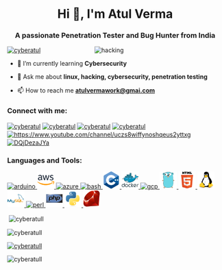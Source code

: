 <h1 align="center">Hi 👋, I'm Atul Verma</h1>
<h3 align="center">A passionate Penetration Tester and Bug Hunter from India</h3>

<img align="right" alt="hacking" width="300" src="https://media2.giphy.com/media/fQZX2aoRC1Tqw/200w.webp?cid=ecf05e470ki8atzzllg8i4v8sq76lnv1fl7qqo53y3vd9gsx&rid=200w.webp&ct=g">

<p align="left"> <a href="https://twitter.com/cyberatul" target="blank"><img src="https://img.shields.io/twitter/follow/cyberatul?logo=twitter&style=for-the-badge" alt="cyberatul" /></a> </p>

- 🌱 I’m currently learning **Cybersecurity**

- 💬 Ask me about **linux, hacking, cybersecurity, penetration testing**

- 📫 How to reach me **atulvermawork@gmai.com**

<h3 align="left">Connect with me:</h3>
<p align="left">
<a href="https://twitter.com/cyberatul" target="blank"><img align="center" src="https://raw.githubusercontent.com/rahuldkjain/github-profile-readme-generator/master/src/images/icons/Social/twitter.svg" alt="cyberatul" height="30" width="40" /></a>
<a href="https://linkedin.com/in/cyberatul" target="blank"><img align="center" src="https://raw.githubusercontent.com/rahuldkjain/github-profile-readme-generator/master/src/images/icons/Social/linked-in-alt.svg" alt="cyberatul" height="30" width="40" /></a>
<a href="https://stackoverflow.com/users/cyberatul" target="blank"><img align="center" src="https://raw.githubusercontent.com/rahuldkjain/github-profile-readme-generator/master/src/images/icons/Social/stack-overflow.svg" alt="cyberatul" height="30" width="40" /></a>
<a href="https://instagram.com/cyberatul" target="blank"><img align="center" src="https://raw.githubusercontent.com/rahuldkjain/github-profile-readme-generator/master/src/images/icons/Social/instagram.svg" alt="cyberatul" height="30" width="40" /></a>
<a href="https://www.youtube.com/c/https://www.youtube.com/channel/uczs8wiffynoshqeus2yttxg" target="blank"><img align="center" src="https://raw.githubusercontent.com/rahuldkjain/github-profile-readme-generator/master/src/images/icons/Social/youtube.svg" alt="https://www.youtube.com/channel/uczs8wiffynoshqeus2yttxg" height="30" width="40" /></a>
<a href="https://discord.gg/DQjDezaJYa" target="blank"><img align="center" src="https://raw.githubusercontent.com/rahuldkjain/github-profile-readme-generator/master/src/images/icons/Social/discord.svg" alt="DQjDezaJYa" height="30" width="40" /></a>
</p>

<h3 align="left">Languages and Tools:</h3>
<p align="left"> <a href="https://www.arduino.cc/" target="_blank" rel="noreferrer"> <img src="https://cdn.worldvectorlogo.com/logos/arduino-1.svg" alt="arduino" width="40" height="40"/> </a> <a href="https://aws.amazon.com" target="_blank" rel="noreferrer"> <img src="https://raw.githubusercontent.com/devicons/devicon/master/icons/amazonwebservices/amazonwebservices-original-wordmark.svg" alt="aws" width="40" height="40"/> </a> <a href="https://azure.microsoft.com/en-in/" target="_blank" rel="noreferrer"> <img src="https://www.vectorlogo.zone/logos/microsoft_azure/microsoft_azure-icon.svg" alt="azure" width="40" height="40"/> </a> <a href="https://www.gnu.org/software/bash/" target="_blank" rel="noreferrer"> <img src="https://www.vectorlogo.zone/logos/gnu_bash/gnu_bash-icon.svg" alt="bash" width="40" height="40"/> </a> <a href="https://www.w3schools.com/cpp/" target="_blank" rel="noreferrer"> <img src="https://raw.githubusercontent.com/devicons/devicon/master/icons/cplusplus/cplusplus-original.svg" alt="cplusplus" width="40" height="40"/> </a> <a href="https://www.docker.com/" target="_blank" rel="noreferrer"> <img src="https://raw.githubusercontent.com/devicons/devicon/master/icons/docker/docker-original-wordmark.svg" alt="docker" width="40" height="40"/> </a> <a href="https://cloud.google.com" target="_blank" rel="noreferrer"> <img src="https://www.vectorlogo.zone/logos/google_cloud/google_cloud-icon.svg" alt="gcp" width="40" height="40"/> </a> <a href="https://golang.org" target="_blank" rel="noreferrer"> <img src="https://raw.githubusercontent.com/devicons/devicon/master/icons/go/go-original.svg" alt="go" width="40" height="40"/> </a> <a href="https://www.w3.org/html/" target="_blank" rel="noreferrer"> <img src="https://raw.githubusercontent.com/devicons/devicon/master/icons/html5/html5-original-wordmark.svg" alt="html5" width="40" height="40"/> </a> <a href="https://www.linux.org/" target="_blank" rel="noreferrer"> <img src="https://raw.githubusercontent.com/devicons/devicon/master/icons/linux/linux-original.svg" alt="linux" width="40" height="40"/> </a> <a href="https://www.mysql.com/" target="_blank" rel="noreferrer"> <img src="https://raw.githubusercontent.com/devicons/devicon/master/icons/mysql/mysql-original-wordmark.svg" alt="mysql" width="40" height="40"/> </a> <a href="https://www.perl.org/" target="_blank" rel="noreferrer"> <img src="https://api.iconify.design/logos-perl.svg" alt="perl" width="40" height="40"/> </a> <a href="https://www.php.net" target="_blank" rel="noreferrer"> <img src="https://raw.githubusercontent.com/devicons/devicon/master/icons/php/php-original.svg" alt="php" width="40" height="40"/> </a> <a href="https://www.python.org" target="_blank" rel="noreferrer"> <img src="https://raw.githubusercontent.com/devicons/devicon/master/icons/python/python-original.svg" alt="python" width="40" height="40"/> </a> <a href="https://www.ruby-lang.org/en/" target="_blank" rel="noreferrer"> <img src="https://raw.githubusercontent.com/devicons/devicon/master/icons/ruby/ruby-original.svg" alt="ruby" width="40" height="40"/> </a> </p>

<p>&nbsp;<img align="center" src="https://github-readme-stats.vercel.app/api?username=cyberatull&show_icons=true&locale=en" alt="cyberatull" /></p>

<p><img align="center" src="https://github-readme-streak-stats.herokuapp.com/?user=cyberatull&" alt="cyberatull" /></p>

<p align="left"> <a href="https://github.com/ryo-ma/github-profile-trophy"><img src="https://github-profile-trophy.vercel.app/?username=cyberatull" alt="cyberatull" /></a> </p>
<p align="left"> <img src="https://komarev.com/ghpvc/?username=cyberatull&label=Profile%20views&color=0e75b6&style=flat" alt="cyberatull" /> </p>
